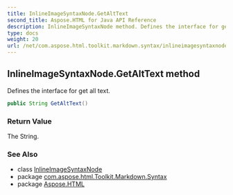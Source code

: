 ```yaml
---
title: InlineImageSyntaxNode.GetAltText
second_title: Aspose.HTML for Java API Reference
description: InlineImageSyntaxNode method. Defines the interface for get all text
type: docs
weight: 20
url: /net/com.aspose.html.toolkit.markdown.syntax/inlineimagesyntaxnode/getalttext/
---
```

## InlineImageSyntaxNode.GetAltText method

Defines the interface for get all text.

```java
public String GetAltText()
```

### Return Value

The String.

### See Also

* class [InlineImageSyntaxNode](../)
* package [com.aspose.html.Toolkit.Markdown.Syntax](../../inlineimagesyntaxnode/)
* package [Aspose.HTML](../../../)
